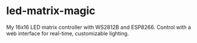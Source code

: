# led-matrix-magic
My 16x16 LED matrix controller with WS2812B and ESP8266. Control with a web interface for real-time, customizable lighting.

